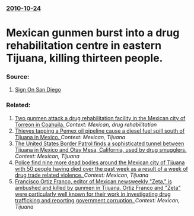 ### [2010-10-24](/news/2010/10/24/index.md)

# Mexican gunmen burst into a drug rehabilitation centre in eastern Tijuana, killing thirteen people. 




### Source:

1. [Sign On San Diego](http://www.signonsandiego.com/news/2010/oct/25/13-killed-at-tijuana-drug-rehab-center/)

### Related:

1. [Two gunmen attack a drug rehabilitation facility in the Mexican city of Torreon in Coahuila. ](/news/2011/06/7/two-gunmen-attack-a-drug-rehabilitation-facility-in-the-mexican-city-of-torreon-in-coahuila.md) _Context: Mexican, drug rehabilitation_
2. [Thieves tapping a Pemex oil pipeline cause a diesel fuel spill south of Tijuana in Mexico. ](/news/2011/02/9/thieves-tapping-a-pemex-oil-pipeline-cause-a-diesel-fuel-spill-south-of-tijuana-in-mexico.md) _Context: Mexican, Tijuana_
3. [The United States Border Patrol finds a sophisticated tunnel between Tijuana in Mexico and Otay Mesa, California, used by drug smugglers. ](/news/2010/11/3/the-united-states-border-patrol-finds-a-sophisticated-tunnel-between-tijuana-in-mexico-and-otay-mesa-california-used-by-drug-smugglers.md) _Context: Mexican, Tijuana_
4. [ Police find nine more dead bodies around the Mexican city of Tijuana with 50 people having died over the past week as a result of a week of drug trade related violence. ](/news/2008/10/4/police-find-nine-more-dead-bodies-around-the-mexican-city-of-tijuana-with-50-people-having-died-over-the-past-week-as-a-result-of-a-week-of.md) _Context: Mexican, Tijuana_
5. [ Francisco Ortiz Franco, editor of Mexican newsweekly "Zeta," is ambushed and killed by gunmen in Tijuana. Ortiz Franco and "Zeta" were particularly well known for their work in investigating drug trafficking and reporting government corruption. ](/news/2004/06/22/francisco-ortiz-franco-editor-of-mexican-newsweekly-zeta-is-ambushed-and-killed-by-gunmen-in-tijuana-ortiz-franco-and-zeta-were-part.md) _Context: Mexican, Tijuana_
